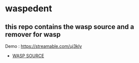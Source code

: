 # waspedent

## this repo contains the wasp source and a remover for wasp

Demo : https://streamable.com/uj3kly

- [WASP SOURCE](https://cdn.discordapp.com/attachments/1009807223259676712/1010218444815351908/waspsrc.rar)
